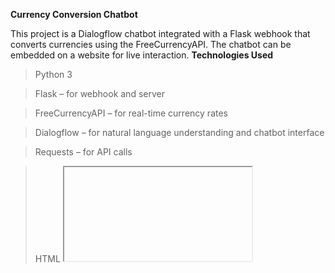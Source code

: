 **Currency Conversion Chatbot**

This project is a Dialogflow chatbot integrated with a Flask webhook that converts currencies using the FreeCurrencyAPI. The chatbot can be embedded on a website for live interaction.
**Technologies Used**

> Python 3

> Flask – for webhook and server

> FreeCurrencyAPI – for real-time currency rates

> Dialogflow – for natural language understanding and chatbot interface

> Requests – for API calls

> HTML <iframe> – to embed the chatbot on a website

<img width="1381" height="866" alt="image" src="https://github.com/user-attachments/assets/93fbeb99-16cf-45f8-9f06-a37ac0295759" />
<img width="1919" height="871" alt="image" src="https://github.com/user-attachments/assets/1cc99751-a5e7-4d07-bb4d-295e60321e09" />


